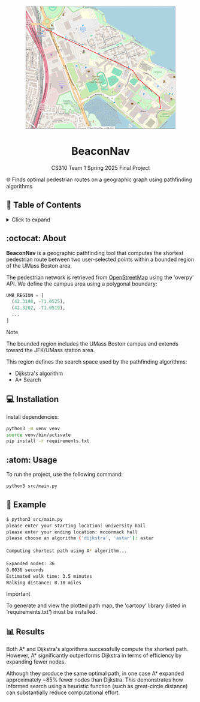 <br />
  <p align="center">
    <img src="demo.jpg" alt ="path preview in red" width="400"/>
  <h1 align="center">BeaconNav</h1>
  <p align="center" class="h6"> CS310 Team 1 Spring 2025 Final Project</p>
  <p align="center"></p>
</p>






:globe_with_meridians: Finds optimal pedestrian routes on a geographic graph using pathfinding algorithms

## :link: Table of Contents
<details>
<summary> Click to expand</summary>

- [About](#octocat-about)
- [Installation](#computer-installation)
- [Usage](#atom-usage)
- [Example](#dart-example)
- [Results](#bar_chart-results)

</details>

## :octocat: About
**BeaconNav** is a geographic pathfinding tool that computes the shortest pedestrian route between two user-selected points within a bounded region of the UMass Boston area.

The pedestrian network is retrieved from [OpenStreetMap](https://wiki.openstreetmap.org/wiki/Overpass_API) using the 'overpy' API. We define the campus area using a polygonal boundary:

```python
UMB_REGION = [
  (42.3198, -71.0525),
  (42.3202, -71.0519),
  ...
]
```

> [!NOTE]
> The bounded region includes the UMass Boston campus and extends toward the JFK/UMass station area.
>

This region defines the search space used by the pathfinding algorithms:
- Dijkstra's algorithm
- A* Search


## :computer: Installation
Install dependencies:
```bash
python3 -m venv venv
source venv/bin/activate
pip install -r requirements.txt
```


## :atom: Usage
To run the project, use the following command:
```bash
python3 src/main.py
```

## :dart: Example

``` bash
$ python3 src/main.py
please enter your starting location: university hall
please enter your ending location: mccormack hall
please choose an algorithm ('dijkstra', 'astar'): astar

Computing shortest path using A* algorithm...

Expanded nodes: 36
0.0036 seconds
Estimated walk time: 3.5 minutes
Walking distance: 0.18 miles
```

>[!IMPORTANT]
>To generate and view the plotted path map, the 'cartopy' library (listed in 'requirements.txt') must be installed.
>



## :bar_chart: Results

Both A* and Dijkstra's algorithms successfully compute the shortest path. However, A* significantly outperforms Dijkstra in terms of efficiency by expanding fewer nodes.

Although they produce the same optimal path, in one case A* expanded approximately ~85% fewer nodes than Dijkstra. This demonstrates how informed search using a heuristic function (such as great-circle distance) can substantially reduce computational effort.
